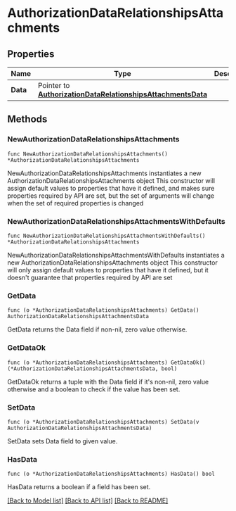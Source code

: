 # AuthorizationDataRelationshipsAttachments

## Properties

Name | Type | Description | Notes
------------ | ------------- | ------------- | -------------
**Data** | Pointer to [**AuthorizationDataRelationshipsAttachmentsData**](AuthorizationDataRelationshipsAttachmentsData.md) |  | [optional] 

## Methods

### NewAuthorizationDataRelationshipsAttachments

`func NewAuthorizationDataRelationshipsAttachments() *AuthorizationDataRelationshipsAttachments`

NewAuthorizationDataRelationshipsAttachments instantiates a new AuthorizationDataRelationshipsAttachments object
This constructor will assign default values to properties that have it defined,
and makes sure properties required by API are set, but the set of arguments
will change when the set of required properties is changed

### NewAuthorizationDataRelationshipsAttachmentsWithDefaults

`func NewAuthorizationDataRelationshipsAttachmentsWithDefaults() *AuthorizationDataRelationshipsAttachments`

NewAuthorizationDataRelationshipsAttachmentsWithDefaults instantiates a new AuthorizationDataRelationshipsAttachments object
This constructor will only assign default values to properties that have it defined,
but it doesn't guarantee that properties required by API are set

### GetData

`func (o *AuthorizationDataRelationshipsAttachments) GetData() AuthorizationDataRelationshipsAttachmentsData`

GetData returns the Data field if non-nil, zero value otherwise.

### GetDataOk

`func (o *AuthorizationDataRelationshipsAttachments) GetDataOk() (*AuthorizationDataRelationshipsAttachmentsData, bool)`

GetDataOk returns a tuple with the Data field if it's non-nil, zero value otherwise
and a boolean to check if the value has been set.

### SetData

`func (o *AuthorizationDataRelationshipsAttachments) SetData(v AuthorizationDataRelationshipsAttachmentsData)`

SetData sets Data field to given value.

### HasData

`func (o *AuthorizationDataRelationshipsAttachments) HasData() bool`

HasData returns a boolean if a field has been set.


[[Back to Model list]](../README.md#documentation-for-models) [[Back to API list]](../README.md#documentation-for-api-endpoints) [[Back to README]](../README.md)


